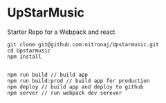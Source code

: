 # UpStarMusic
Starter Repo for a Webpack and react


```
git clone git@github.com:nitronaj/Upstarmusic.git
cd Upstarmusic
npm install


npm run build // build app
npm run build:prod // build app for production
npm deploy // build app and deploy to github
npm server // run webpack dev serever
```
